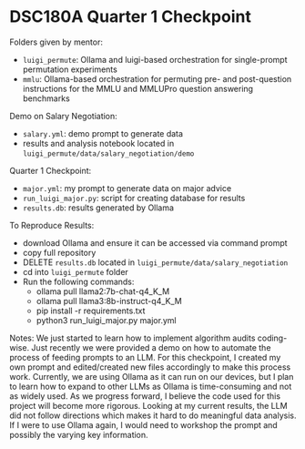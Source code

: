 # DSC180A Quarter 1 Checkpoint

Folders given by mentor:
- `luigi_permute`: Ollama and luigi-based orchestration for single-prompt permutation experiments
- `mmlu`: Ollama-based orchestration for permuting pre- and post-question instructions for the MMLU and MMLUPro question answering benchmarks

Demo on Salary Negotiation:
- `salary.yml`: demo prompt to generate data
-  results and analysis notebook located in `luigi_permute/data/salary_negotiation/demo`

Quarter 1 Checkpoint:

- `major.yml`: my prompt to generate data on major advice
- `run_luigi_major.py`: script for creating database for results
- `results.db`: results generated by Ollama

To Reproduce Results:
- download Ollama and ensure it can be accessed via command prompt
- copy full repository
- DELETE `results.db` located in `luigi_permute/data/salary_negotiation`
- cd into `luigi_permute` folder
- Run the following commands:
  - ollama pull llama2:7b-chat-q4_K_M
  - ollama pull llama3:8b-instruct-q4_K_M
  - pip install -r requirements.txt
  - python3 run_luigi_major.py major.yml

Notes:
We just started to learn how to implement algorithm audits coding-wise. Just recently we were provided a demo on how to automate the process of feeding prompts to an LLM. For this checkpoint, I created my own prompt and edited/created new files accordingly to make this process work. Currently, we are using Ollama as it can run on our devices, but I plan to learn how to expand to other LLMs as Ollama is time-consuming and not as widely used. As we progress forward, I believe the code used for this project will become more rigorous. Looking at my current results, the LLM did not follow directions which makes it hard to do meaningful data analysis. If I were to use Ollama again, I would need to workshop the prompt and possibly the varying key information. 


